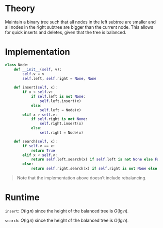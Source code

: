 

# Theory
Maintain a binary tree such that all nodes in the left subtree are smaller and all nodes in the right subtree are bigger than the current node. This allows for quick inserts and deletes, given that the tree is balanced.

# Implementation
```python
class Node:
	def __init__(self, v):
		self.v = v
		self.left, self.right = None, None
	
	def insert(self, x):
		if x < self.v:
			if self.left is not None:
				self.left.insert(x)
			else:
				self.left = Node(x)
		elif x > self.v:
			if self.right is not None:
				self.right.insert(x)
			else:
				self.right = Node(x)

	def search(self, x):
		if self.v == x:
			return True
		elif x < self.v:
			return self.left.search(x) if self.left is not None else False
		else:
			return self.right.search(x) if self.right is not None else True
```

> Note that the implementation above doesn’t include rebalancing.

# Runtime
`insert`: $O(\lg n)$ since the height of the balanced tree is $O(\lg n)$.

`search`: $O(\lg n)$ since the height of the balanced tree is $O(\lg n)$.


